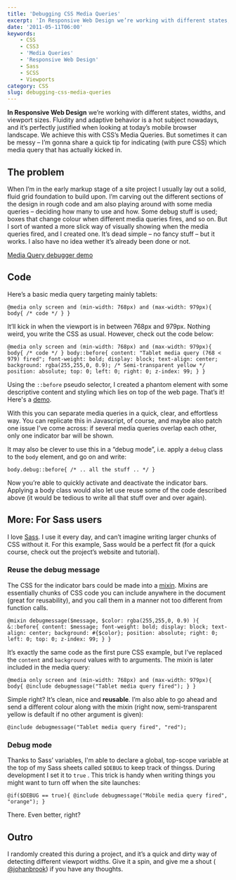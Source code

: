 ```yaml
---
title: 'Debugging CSS Media Queries'
excerpt: 'In Responsive Web Design we’re working with different states, widths, and viewport sizes. Fluidity and adaptive behavior is a hot subject nowadays, and it’s perfectly justified when looking at today’s mobile browser landscape. We achieve this with CSS’s Media Queries. But sometimes it can be messy – I’m gonna share a quick tip for indicating (with pure CSS) which media query that has actually kicked in.'
date: '2011-05-11T06:00'
keywords:
    - CSS
    - CSS3
    - 'Media Queries'
    - 'Responsive Web Design'
    - Sass
    - SCSS
    - Viewports
category: CSS
slug: debugging-css-media-queries
---
```


**In Responsive Web Design** we’re working with different states, widths, and viewport sizes. Fluidity and adaptive behavior is a hot subject nowadays, and it’s perfectly justified when looking at today’s mobile browser landscape. We achieve this with CSS’s Media Queries. But sometimes it can be messy – I’m gonna share a quick tip for indicating (with pure CSS) which media query that has actually kicked in.

## The problem
When I’m in the early markup stage of a site project I usually lay out a solid, fluid grid foundation to build upon. I’m carving out the different sections of the design in rough code and am also playing around with some media queries – deciding how many to use and how. Some debug stuff is used; boxes that change colour when different media queries fires, and so on. But I sort of wanted a more slick way of visually showing when the media queries fired, and I created one. It’s dead simple – no fancy stuff – but it works. I also have no idea wether it’s already been done or not.

[Media Query debugger demo](http://playground.johanbrook.com/css/mediaquerydebug.html)

## Code
Here’s a basic media query targeting mainly tablets:

    @media only screen and (min-width: 768px) and (max-width: 979px){ body{ /* code */ } }
It’ll kick in when the viewport is in between 768px and 979px. Nothing weird, you write the CSS as usual. However, check out the code below:

    @media only screen and (min-width: 768px) and (max-width: 979px){ body{ /* code */ } body::before{ content: "Tablet media query (768 < 979) fired"; font-weight: bold; display: block; text-align: center; background: rgba(255,255,0, 0.9); /* Semi-transparent yellow */ position: absolute; top: 0; left: 0; right: 0; z-index: 99; } }
Using the `::before` pseudo selector, I created a phantom element with some descriptive content and styling which lies on top of the web page. That’s it! Here's a [demo](http://playground.johanbrook.com/css/mediaquerydebug.html).
 
 With this you can separate media queries in a quick, clear, and effortless way. You can replicate this in Javascript, of course, and maybe also patch one issue I’ve come across: if several media queries overlap each other, only one indicator bar will be shown.
 
 It may also be clever to use this in a “debug mode”, i.e. apply a `debug` class to the `body` element, and go on and write:

    body.debug::before{ /* .. all the stuff .. */ }
Now you’re able to quickly activate and deactivate the indicator bars. Applying a body class would also let use reuse some of the code described above (it would be tedious to write all that stuff over and over again).
## More: For Sass users
I love [Sass](http://sass-lang.com). I use it every day, and can’t imagine writing larger chunks of CSS without it. For this example, Sass would be a perfect fit (for a quick course, check out the project’s website and tutorial).
### Reuse the debug message
The CSS for the indicator bars could be made into a [mixin](http://sass-lang.com/tutorial.html#mixins). Mixins are essentially chunks of CSS code you can include anywhere in the document (great for reusability), and you call them in a manner not too different from function calls.

    @mixin debugmessage($message, $color: rgba(255,255,0, 0.9) ){ &::before{ content: $message; font-weight: bold; display: block; text-align: center; background: #{$color}; position: absolute; right: 0; left: 0; top: 0; z-index: 99; } }
It’s exactly the same code as the first pure CSS example, but I’ve replaced the `content` and `background` values with to arguments. The mixin is later included in the media query:

    @media only screen and (min-width: 768px) and (max-width: 979px){ body{ @include debugmessage("Tablet media query fired"); } }
Simple right? It’s clean, nice and **reusable**. I’m also able to go ahead and send a different colour along with the mixin (right now, semi-transparent yellow is default if no other argument is given):

    @include debugmessage("Tablet media query fired", "red");

### Debug mode
Thanks to Sass’ variables, I'm able to declare a global, top-scope variable at the top of my Sass sheets called `$DEBUG` to keep track of thingss. During development I set it to `true` . This trick is handy when writing things you might want to turn off when the site launches:

    @if($DEBUG == true){ @include debugmessage("Mobile media query fired", "orange"); }
There. Even better, right?
## Outro
I randomly created this during a project, and it’s a quick and dirty way of detecting different viewport widths. Give it a spin, and give me a shout ( [@johanbrook](http://twitter.com/johanbrook)) if you have any thoughts.
